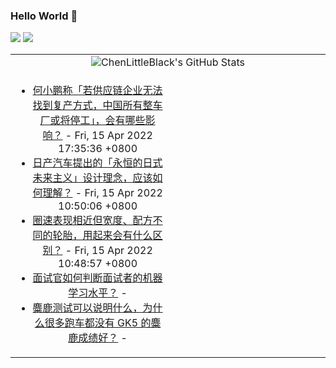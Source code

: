 ### Hello World 👋

[![](https://img.shields.io/badge/@ChenLittleBlack-1a6c81?style=flat&logo=java&logoColor=1a6c81&label=Java&colorA=ffffff)](https://www.java.com/)
[![](https://img.shields.io/badge/@ChenLittleBlack-41b883?style=flat&logo=vuedotjs&logoColor=41b883&label=Vue&colorA=ffffff)](https://cn.vuejs.org/)

<table>
<tr>
<td colspan="2" style="text-align: center;">
<img alt="ChenLittleBlack's GitHub Stats" src="https://github-readme-stats.vercel.app/api?username=ChenLittleBlack&show_icons=true&icon_color=CE1D2D&text_color=718096&bg_color=ffffff&hide_title=true" />
</td>
</tr>
<tr>
<td align="center" valign="middle">

<!-- START_SECTION:blog -->
* <a href='http://www.zhihu.com/question/527966984/answer/2440544395?utm_campaign=rss&utm_medium=rss&utm_source=rss&utm_content=title' target='_blank'>何小鹏称「若供应链企业无法找到复产方式，中国所有整车厂或将停工」，会有哪些影响？</a> - Fri, 15 Apr 2022 17:35:36 +0800
* <a href='http://www.zhihu.com/question/527575542/answer/2440446606?utm_campaign=rss&utm_medium=rss&utm_source=rss&utm_content=title' target='_blank'>日产汽车提出的「永恒的日式未来主义」设计理念，应该如何理解？</a> - Fri, 15 Apr 2022 10:50:06 +0800
* <a href='http://www.zhihu.com/question/527954505/answer/2440454945?utm_campaign=rss&utm_medium=rss&utm_source=rss&utm_content=title' target='_blank'>圈速表现相近但宽度、配方不同的轮胎，用起来会有什么区别？</a> - Fri, 15 Apr 2022 10:48:57 +0800
* <a href='http://www.zhihu.com/question/62482926/answer/2432399802?utm_campaign=rss&utm_medium=rss&utm_source=rss&utm_content=title' target='_blank'>面试官如何判断面试者的机器学习水平？</a> - 
* <a href='http://www.zhihu.com/question/315423961/answer/2403447083?utm_campaign=rss&utm_medium=rss&utm_source=rss&utm_content=title' target='_blank'>麋鹿测试可以说明什么，为什么很多跑车都没有 GK5 的麋鹿成绩好？</a> - 
<!-- END_SECTION:blog -->

</td>
<td valign="middle" width="50%">

<!-- START_SECTION:douban -->

<!-- END_SECTION:douban -->

</td>
</tr>
</table>
